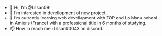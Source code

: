 - 👋 Hi, I’m @Lilsan09!
- 👀 I’m interested in devellopment of new project.
- 🌱 I’m currently learning web devellopment with TOP and La Manu school in Amiens (France) with a professional title in 6 months of studying.
- 📫 How to reach me : Lilsan#0043 on discord.

<!---
Lilsan09/Lilsan09 is a ✨ special ✨ repository because its `README.md` (this file) appears on your GitHub profile.
You can click the Preview link to take a look at your changes.
--->
